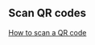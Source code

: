## Scan QR codes

[How to scan a QR code](https://www.hackingwithswift.com/example-code/media/how-to-scan-a-qr-code)
